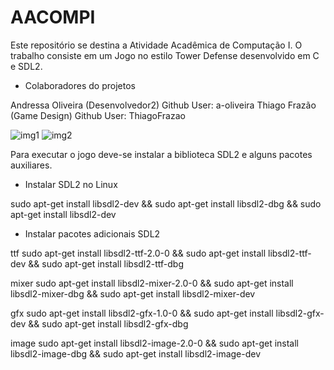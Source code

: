 # AACOMPI

Este repositório se destina a Atividade Acadêmica de Computação I. O trabalho consiste em um Jogo no estilo Tower Defense desenvolvido em C e SDL2.

- Colaboradores do projetos

Andressa Oliveira (Desenvolvedor2) Github User: a-oliveira
Thiago Frazão (Game Design) Github User: ThiagoFrazao

![img1](https://user-images.githubusercontent.com/9852787/57247781-20e5ca80-7017-11e9-8a3b-287b059d5a16.png)
![img2](https://user-images.githubusercontent.com/9852787/57247783-20e5ca80-7017-11e9-8be0-e58e8146c491.png)

Para executar o jogo deve-se instalar a biblioteca SDL2 e alguns pacotes auxiliares.

- Instalar SDL2 no Linux

sudo apt-get install libsdl2-dev && sudo apt-get install libsdl2-dbg && sudo apt-get install libsdl2-dev 

- Instalar pacotes adicionais SDL2

ttf
sudo apt-get install libsdl2-ttf-2.0-0 && sudo apt-get install libsdl2-ttf-dev && sudo apt-get install libsdl2-ttf-dbg

mixer
sudo apt-get install libsdl2-mixer-2.0-0 && sudo apt-get install libsdl2-mixer-dbg && sudo apt-get install libsdl2-mixer-dev

gfx
sudo apt-get install libsdl2-gfx-1.0-0 && sudo apt-get install libsdl2-gfx-dev && sudo apt-get install libsdl2-gfx-dbg

image
sudo apt-get install libsdl2-image-2.0-0 && sudo apt-get install libsdl2-image-dbg && sudo apt-get install libsdl2-image-dev 

